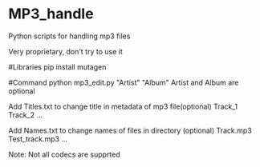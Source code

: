 # MP3_handle
Python scripts for handling mp3 files

Very proprietary, don't try to use it

#Libraries
pip install mutagen

#Command 
python mp3_edit.py "Artist" "Album"
  Artist and Album are optional

Add Titles.txt to change title in metadata of mp3 file(optional)
  Track_1
  Track_2
  ...
  
Add Names.txt to change names of files in directory (optional)
  Track.mp3
  Test_track.mp3
  ...
  
Note: Not all codecs are supprted
